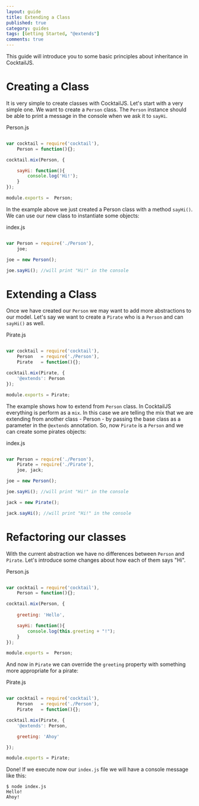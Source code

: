 ```yaml
---
layout: guide
title: Extending a Class
published: true
category: guides
tags: [Getting Started, "@extends"]
comments: true
---
```


This guide will introduce you to some basic principles about inheritance in CocktailJS.

# Creating a Class
It is very simple to create classes with CocktailJS. Let's start with a very simple one. We want to 
create a `Person` class. The `Person` instance should be able to print a message in the console when
we ask it to `sayHi`.

Person.js

```javascript

var cocktail = require('cocktail'),
    Person = function(){};

cocktail.mix(Person, {

    sayHi: function(){
        console.log('Hi!');
    }
});

module.exports =  Person;

```

In the example above we just created a Person class with a method `sayHi()`. We can use our new
class to instantiate some objects:

index.js

```javascript

var Person = require('./Person'),
    joe;

joe = new Person();

joe.sayHi(); //will print "Hi!" in the console

```

# Extending a Class
Once we have created our `Person` we may want to add more abstractions to our model. Let's say we want to create 
a `Pirate` who is a `Person` and can `sayHi()` as well.

Pirate.js

```javascript

var cocktail = require('cocktail'),
    Person   = require('./Person'),
    Pirate   = function(){};

cocktail.mix(Pirate, {
    '@extends': Person
});

module.exports = Pirate;

```

The example shows how to extend from `Person` class. In CocktailJS everything is perform as a `mix`. In this case
we are telling the mix that we are extending from another class - Person - by passing the base class as a parameter
in the `@extends` annotation.
So, now `Pirate` is a `Person` and we can create some pirates objects:

index.js

```javascript

var Person = require('./Person'),
    Pirate = require('./Pirate'),
    joe, jack;

joe = new Person();

joe.sayHi(); //will print "Hi!" in the console

jack = new Pirate();

jack.sayHi(); //will print "Hi!" in the console

```

# Refactoring our classes
With the current abstraction we have no differences between `Person` and `Pirate`. Let's introduce some changes
about how each of them says "Hi".

Person.js

```javascript

var cocktail = require('cocktail'),
    Person = function(){};

cocktail.mix(Person, {
    
    greeting: 'Hello',

    sayHi: function(){
        console.log(this.greeting + "!");
    }
});

module.exports =  Person;

```

And now in `Pirate` we can override the `greeting` property with something more appropriate for a pirate:

Pirate.js

```javascript

var cocktail = require('cocktail'),
    Person   = require('./Person'),
    Pirate   = function(){};

cocktail.mix(Pirate, {
    '@extends': Person,

    greeting: 'Ahoy'

});

module.exports = Pirate;

```

Done! If we execute now our `index.js` file we will have a console message like this:

```console
$ node index.js
Hello!
Ahoy!
```
